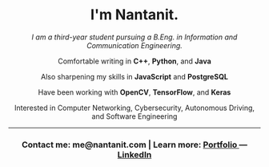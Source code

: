<head>
  <h1 align="center">I'm Nantanit.</h1>
</head>

<p align="center">
  <i>I am a third-year student pursuing a B.Eng. in Information and Communication Engineering.</i>
</p>

<p align="center">
  Comfortable writing in <b>C++</b>, <b>Python</b>, and <b>Java</b>
</p>

<p align="center">
  Also sharpening my skills in <b>JavaScript</b> and <b>PostgreSQL</b>
</p>

<p align="center">
  Have been working with <b>OpenCV</b>, <b>TensorFlow</b>, and <b>Keras</b>
</p>

<p align="center">
  Interested in Computer Networking, Cybersecurity, Autonomous Driving, and Software Engineering
</p>

---

<h3 align="center">
  <b>
    Contact me: me@nantanit.com | Learn more: 
    <a href=http://nantan.it>
      Portfolio
    </a> — 
    <a href=https://www.linkedin.com/in/nantanit>
      LinkedIn
    </a>
  </b>
</h3>
